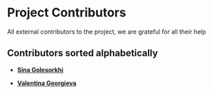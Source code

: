 # Project Contributors

All external contributors to the project, we are grateful for all their help 

## Contributors sorted alphabetically

- **[Sina Golesorkhi](https://github.com/sina-golesorkhi)**

  
- **[Valentina Georgieva](https://github.com/vkoteva)**

